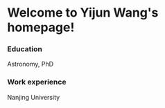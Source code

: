 # Welcome to Yijun Wang's homepage!

### Education
Astronomy, PhD

### Work experience
Nanjing University
